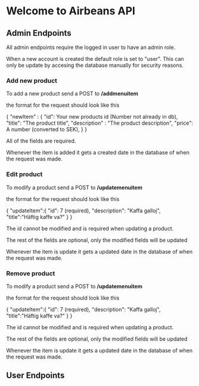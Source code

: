 # Welcome to Airbeans API


## Admin Endpoints

All admin endpoints require the logged in user to have an admin role.

When a new account is created the default role is set to "user". This can only be update by accesing the database manually for security reasons.


### Add new product

To add a new product send a POST to **/addmenuitem**

the format for the request should look like this

{
    "newItem" : {
        "id": Your new products id (Number not already in db),
        "title": "The product title",
        "description" : "The product description",
        "price": A number (converted to SEK),
    }
}

All of the fields are required.

Whenever the item is added it gets a created date in the database of when the request was made.




### Edit product

To modify a product send a POST to **/updatemenuitem**

the format for the request should look like this

{
	"updateItem":{
		"id": 7 (required),
		"description": "Kaffa galloj",
		"title":"Häftig kaffe va?"
	}
}

The id cannot be modified and is required when updating a product.

The rest of the fields are optional, only the modified fields will be updated

Whenever the item is update it gets a updated date in the database of when the request was made.


### Remove product


To modify a product send a POST to **/updatemenuitem**

the format for the request should look like this

{
	"updateItem":{
		"id": 7 (required),
		"description": "Kaffa galloj",
		"title":"Häftig kaffe va?"
	}
}

The id cannot be modified and is required when updating a product.

The rest of the fields are optional, only the modified fields will be updated

Whenever the item is update it gets a updated date in the database of when the request was made.









## User Endpoints
